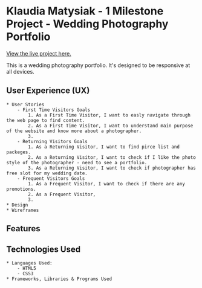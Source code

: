 # Klaudia Matysiak - 1 Milestone Project - Wedding Photography Portfolio

[View the live project here.](http://google.com/)

This is a wedding photography portfolio. It's designed to be responsive at all devices.

## User Experience (UX)
    * User Stories
        - First Time Visitors Goals
            1. As a First Time Visitor, I want to easly navigate through the web page to find content.
            2. As a First Time Visitor, I want to understand main purpose of the website and know more about a photographer.
            3.
        - Returning Visitors Goals
            1. As a Returning Visitor, I want to find pirce list and packeges.
            2. As a Returning Visitor, I want to check if I like the photo style of the photographer - need to see a portfolio. 
            3. As a Returning Visitor, I want to check if photographer has free slot for my wedding date.
        - Frequent Visitors Goals
            1. As a Frequent Visitor, I want to check if there are any promotions.
            2. As a Frequent Visitor, 
            3.
    * Design
    * Wireframes

## Features

## Technologies Used
    * Languages Used:
        - HTML5
        - CSS3
    * Frameworks, Libraries & Programs Used
